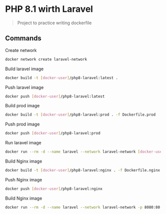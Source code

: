 # PHP 8.1 wirth Laravel
> Project to practice writing dockerfile

## Commands
Create network
```bash
docker network create laravel-network
```

Build laravel image
```bash
docker build -t [docker-user]/php8-laravel:latest .
```

Push laravel image
```bash
docker push [docker-user]/php8-laravel:latest
```

Build prod image
```bash
docker build -t [docker-user]/php8-laravel:prod . -f Dockerfile.prod
```

Push prod image
```bash
docker push [docker-user]/php8-laravel:prod
```

Run laravel image
```bash
docker run --rm -d --name laravel --network laravel-network [docker-user]/php8-laravel:prod;
```

Build Nginx image
```bash
docker build -t [docker-user]/php8-laravel:nginx . -f Dockerfile.nginx
```

Push Nginx image
```bash
docker push [docker-user]/php8-laravel:nginx
```

Build Nginx image
```bash
docker run --rm -d --name laravel --network laravel-network -p 8080:80 [docker-user]/php8-laravel:nginx;
```